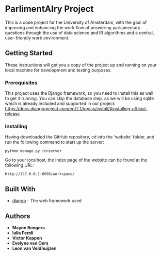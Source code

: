 # ParlimentAIry Project

This is a code project for the University of Amsterdam, with the goal of
improving and enhancing the work flow of answering parliamentary questions
through the use of data science and IR algorithms and a central, user-friendly
work environment.

## Getting Started

These instructions will get you a copy of the project up and running on your
local machine for development and testing purposes.

### Prerequisites

This project uses the Django framework, so you need to install this as well to
get it running. You can skip the database step, as we will be using sqlite
which is already included and supported in our project:
https://docs.djangoproject.com/en/2.1/topics/install/#installing-official-release

### Installing

Having downloaded the GitHub repository, cd into the 'website' folder,
and run the following command to start up the server:
```
python manage.py runserver
```
Go to your localhost, the index page of the website can be found at the following URL:

```
http://127.0.0.1:8000/workspace/
```

## Built With

* [django](https://www.djangoproject.com/) - The web framework used

## Authors
* **Mayon Bongers**
* **Iulia Feroli**
* **Victor Koppen**
* **Evelyne van Oers**
* **Leon van Veldhuijzen**

